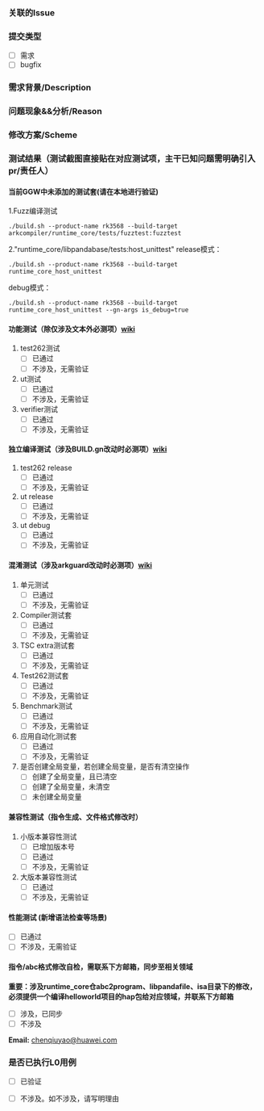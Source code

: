 ### 关联的Issue


### 提交类型
- [ ] 需求
- [ ] bugfix

### 需求背景/Description <!-- 仅涉及需求时填写 -->


### 问题现象&&分析/Reason <!-- 仅涉及bugfix时填写 -->


### 修改方案/Scheme


### 测试结果（测试截图直接贴在对应测试项，主干已知问题需明确引入pr/责任人）

#### 当前GGW中未添加的测试套(请在本地进行验证)
1.Fuzz编译测试
```
./build.sh --product-name rk3568 --build-target arkcompiler/runtime_core/tests/fuzztest:fuzztest
```

2."runtime_core/libpandabase/tests:host_unittest"
release模式：
```
./build.sh --product-name rk3568 --build-target runtime_core_host_unittest
```
debug模式：
```
./build.sh --product-name rk3568 --build-target runtime_core_host_unittest --gn-args is_debug=true
```

#### 功能测试（除仅涉及文本外必测项）[wiki](https://gitee.com/openharmony/arkcompiler_ets_frontend/wikis/%E4%BB%A3%E7%A0%81%E6%8F%90%E4%BA%A4%E8%A6%81%E6%B1%82%E5%8F%8A%E6%B5%8B%E8%AF%95%E9%AA%8C%E8%AF%81%E6%B5%81%E7%A8%8B)
1. test262测试
    - [ ] 已通过
    - [ ] 不涉及，无需验证

2. ut测试
    - [ ] 已通过
    - [ ] 不涉及，无需验证

3. verifier测试
    - [ ] 已通过
    - [ ] 不涉及，无需验证

#### 独立编译测试（涉及BUILD.gn改动时必测项）[wiki](https://gitee.com/ark_standalone_build/docs#arkcompiler%E5%BC%80%E5%8F%91%E6%8C%87%E5%AF%BC)
1. test262 release
    - [ ] 已通过
    - [ ] 不涉及，无需验证

2. ut release
    - [ ] 已通过
    - [ ] 不涉及，无需验证

3. ut debug
    - [ ] 已通过
    - [ ] 不涉及，无需验证

#### 混淆测试（涉及arkguard改动时必测项）[wiki](https://gitee.com/openharmony/arkcompiler_ets_frontend/wikis/%E6%B7%B7%E6%B7%86%E6%B5%8B%E8%AF%95%E9%AA%8C%E8%AF%81%E6%B5%81%E7%A8%8B?sort_id=11451209)
1. 单元测试
    - [ ] 已通过
    - [ ] 不涉及，无需验证

2. Compiler测试套
    - [ ] 已通过
    - [ ] 不涉及，无需验证

3. TSC extra测试套
    - [ ] 已通过
    - [ ] 不涉及，无需验证

4. Test262测试套
    - [ ] 已通过
    - [ ] 不涉及，无需验证

5. Benchmark测试
    - [ ] 已通过
    - [ ] 不涉及，无需验证

6. 应用自动化测试套
    - [ ] 已通过
    - [ ] 不涉及，无需验证

7. 是否创建全局变量，若创建全局变量，是否有清空操作
    - [ ] 创建了全局变量，且已清空
    - [ ] 创建了全局变量，未清空
    - [ ] 未创建全局变量

#### 兼容性测试（指令生成、文件格式修改时）
1. 小版本兼容性测试 <!-- 修改导致新abc无法运行在老镜像上时，需新增版本号 -->
    - [ ] 已增加版本号
    - [ ] 已通过
    - [ ] 不涉及，无需验证

2. 大版本兼容性测试 <!-- 配置target-api-version时，生成的abc需要能在对应版本运行-->
    - [ ] 已通过
    - [ ] 不涉及，无需验证

#### 性能测试 (新增语法检查等场景)
- [ ] 已通过
- [ ] 不涉及，无需验证

#### 指令/abc格式修改自检，需联系下方邮箱，同步至相关领域
**重要：涉及runtime_core仓abc2program、libpandafile、isa目录下的修改，必须提供一个编译helloworld项目的hap包给对应领域，并联系下方邮箱**
- [ ] 涉及，已同步
- [ ] 不涉及

**Email:** chenqiuyao@huawei.com

### 是否已执行L0用例
- [ ] 已验证
- [ ] 不涉及。如不涉及，请写明理由

